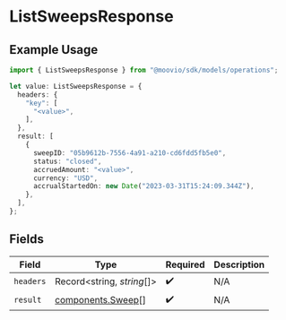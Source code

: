# ListSweepsResponse

## Example Usage

```typescript
import { ListSweepsResponse } from "@moovio/sdk/models/operations";

let value: ListSweepsResponse = {
  headers: {
    "key": [
      "<value>",
    ],
  },
  result: [
    {
      sweepID: "05b9612b-7556-4a91-a210-cd6fdd5fb5e0",
      status: "closed",
      accruedAmount: "<value>",
      currency: "USD",
      accrualStartedOn: new Date("2023-03-31T15:24:09.344Z"),
    },
  ],
};
```

## Fields

| Field                                                  | Type                                                   | Required                                               | Description                                            |
| ------------------------------------------------------ | ------------------------------------------------------ | ------------------------------------------------------ | ------------------------------------------------------ |
| `headers`                                              | Record<string, *string*[]>                             | :heavy_check_mark:                                     | N/A                                                    |
| `result`                                               | [components.Sweep](../../models/components/sweep.md)[] | :heavy_check_mark:                                     | N/A                                                    |